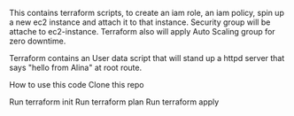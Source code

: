 This contains terraform scripts, to create an iam role, an iam policy, spin up a new ec2 instance and attach it to that instance. Security group will be attache to ec2-instance. Terraform also will apply Auto Scaling group for zero downtime.  

Terraform contains an User data script that will stand up a httpd server that says "hello from Alina" at root route. 

How to use this code
Clone this repo

Run terraform init
Run terraform plan
Run terraform apply
